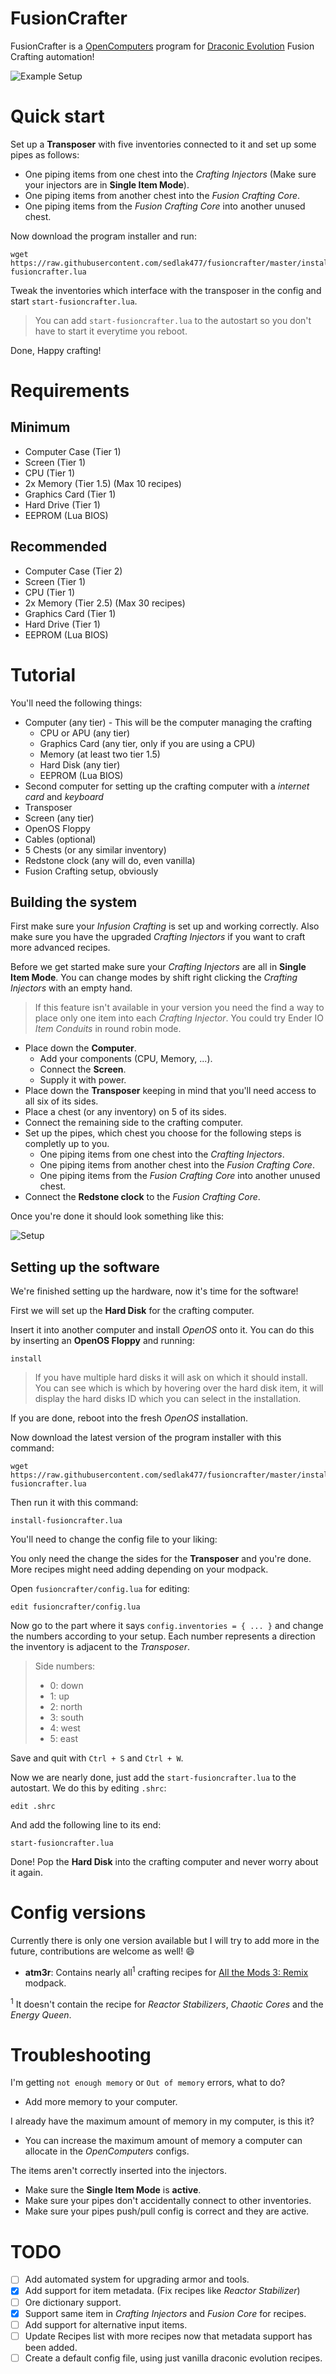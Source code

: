 # FusionCrafter
FusionCrafter is a [OpenComputers](https://www.curseforge.com/minecraft/mc-mods/opencomputers) program for [Draconic Evolution](https://www.curseforge.com/minecraft/mc-mods/draconic-evolution) Fusion Crafting automation!

![Example Setup](images/example.png)

# Quick start

Set up a **Transposer** with five inventories connected to it and set up some pipes as follows:

* One piping items from one chest into the *Crafting Injectors* (Make sure your injectors are in **Single Item Mode**).
* One piping items from another chest into the *Fusion Crafting Core*.
* One piping items from the *Fusion Crafting Core* into another unused chest.

Now download the program installer and run:

```shell
wget https://raw.githubusercontent.com/sedlak477/fusioncrafter/master/install-fusioncrafter.lua
```

Tweak the inventories which interface with the transposer in the config and start `start-fusioncrafter.lua`.

> You can add `start-fusioncrafter.lua` to the autostart so you don't have to start it everytime you reboot.

Done, Happy crafting!


# Requirements

## Minimum

* Computer Case (Tier 1)
* Screen (Tier 1)
* CPU (Tier 1)
* 2x Memory (Tier 1.5) (Max 10 recipes)
* Graphics Card (Tier 1)
* Hard Drive (Tier 1)
* EEPROM (Lua BIOS)

## Recommended

* Computer Case (Tier 2)
* Screen (Tier 1)
* CPU (Tier 1)
* 2x Memory (Tier 2.5) (Max 30 recipes)
* Graphics Card (Tier 1)
* Hard Drive (Tier 1)
* EEPROM (Lua BIOS)


# Tutorial

You'll need the following things:

* Computer (any tier)  - This will be the computer managing the crafting
  * CPU or APU (any tier)
  * Graphics Card (any tier, only if you are using a CPU)
  * Memory (at least two tier 1.5)
  * Hard Disk (any tier)
  * EEPROM (Lua BIOS)
* Second computer for setting up the crafting computer with a *internet card* and *keyboard*
* Transposer
* Screen (any tier)
* OpenOS Floppy
* Cables (optional)
* 5 Chests (or any similar inventory)
* Redstone clock (any will do, even vanilla)
* Fusion Crafting setup, obviously

## Building the system

First make sure your *Infusion Crafting* is set up and working correctly. Also make sure you have the upgraded *Crafting Injectors* if you want to craft more advanced recipes.

Before we get started make sure your *Crafting Injectors* are all in **Single Item Mode**. You can change modes by shift right clicking the *Crafting Injectors* with an empty hand.

> If this feature isn't available in your version you need the find a way to place only one item into each *Crafting Injector*. You could try Ender IO *Item Conduits* in round robin mode.

* Place down the **Computer**.
  * Add your components (CPU, Memory, ...).
  * Connect the **Screen**.
  * Supply it with power.
* Place down the **Transposer** keeping in mind that you'll need access to all six of its sides.
* Place a chest (or any inventory) on 5 of its sides.
* Connect the remaining side to the crafting computer.
* Set up the pipes, which chest you choose for the following steps is completly up to you.
  * One piping items from one chest into the *Crafting Injectors*.
  * One piping items from another chest into the *Fusion Crafting Core*.
  * One piping items from the *Fusion Crafting Core* into another unused chest.
* Connect the **Redstone clock** to the *Fusion Crafting Core*.

Once you're done it should look something like this:

![Setup](images/setup.png)

## Setting up the software

We're finished setting up the hardware, now it's time for the software!

First we will set up the **Hard Disk** for the crafting computer.

Insert it into another computer and install *OpenOS* onto it. You can do this by inserting an **OpenOS Floppy** and running:

```shell
install
```

> If you have multiple hard disks it will ask on which it should install. You can see which is which by hovering over the hard disk item, it will display the hard disks ID which you can select in the installation.

If you are done, reboot into the fresh *OpenOS* installation.

Now download the latest version of the program installer with this command:

```shell
wget https://raw.githubusercontent.com/sedlak477/fusioncrafter/master/install-fusioncrafter.lua
```

Then run it with this command:

```shell
install-fusioncrafter.lua
```

You'll need to change the config file to your liking:

You only need the change the sides for the **Transposer** and you're done.
More recipes might need adding depending on your modpack.

Open `fusioncrafter/config.lua` for editing:

```
edit fusioncrafter/config.lua
```

Now go to the part where it says `config.inventories = { ... }` and change the numbers according to your setup. Each number represents a direction the inventory is adjacent to the *Transposer*.

> Side numbers:
> * 0: down
> * 1: up
> * 2: north
> * 3: south
> * 4: west
> * 5: east

Save and quit with `Ctrl + S` and `Ctrl + W`.

Now we are nearly done, just add the `start-fusioncrafter.lua` to the autostart. We do this by editing `.shrc`:

```shell
edit .shrc
```

And add the following line to its end:

```shell
start-fusioncrafter.lua
```

Done! Pop the **Hard Disk** into the crafting computer and never worry about it again.


# Config versions
Currently there is only one version available but I will try to add more in the future, contributions are welcome as well! :smile:

* **atm3r**: Contains nearly all<sup>1</sup> crafting recipes for [All the Mods 3: Remix](https://www.curseforge.com/minecraft/modpacks/all-the-mods-3-remix) modpack.

<sup>1</sup> It doesn't contain the recipe for *Reactor Stabilizers*, *Chaotic Cores* and the *Energy Queen*.


# Troubleshooting

I'm getting `not enough memory` or `Out of memory` errors, what to do?
* Add more memory to your computer.

I already have the maximum amount of memory in my computer, is this it?
* You can increase the maximum amount of memory a computer can allocate in the *OpenComputers* configs.

The items aren't correctly inserted into the injectors.
* Make sure the **Single Item Mode** is **active**.
* Make sure your pipes don't accidentally connect to other inventories.
* Make sure your pipes push/pull config is correct and they are active.


# TODO

- [ ] Add automated system for upgrading armor and tools.
- [x] Add support for item metadata. (Fix recipes like *Reactor Stabilizer*)
- [ ] Ore dictionary support.
- [x] Support same item in *Crafting Injectors* and *Fusion Core* for recipes.
- [ ] Add support for alternative input items.
- [ ] Update Recipes list with more recipes now that metadata support has been added.
- [ ] Create a default config file, using just vanilla draconic evolution recipes.